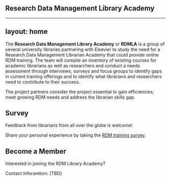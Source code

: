 ## Research Data Management Library Academy

---
layout: home
---
The **Research Data Management Library Academy** or **RDMLA** is a group of several university libraries partnering with Elsevier to study the need for a Research Data Management Librarian Academy that could provide online RDM training. The team will compile an inventory of existing courses for academic librarians as well as researchers and conduct a needs assessment through interviews, surveys and focus groups to identify gaps in current training offerings and to identify what librarians and researchers need to contribute to their success. 

The project partners consider the project essential to gain efficiencies, meet growing RDM needs and address the librarian skills gap.


## Survey
Feedback from librarians from all over the globe is welcome! 

Share your personal experience by taking the <a href="http://www.surveymonkey.com/r/76SBBSH">RDM training survey</a>.


## Become a Member

Interested in joining the RDM Library Academy?

Contact Inforamtion: [TBD]
